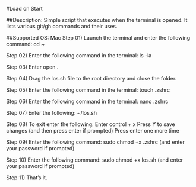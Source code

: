 #Load on Start

##Description:
Simple script that executes when the terminal is opened. It lists various git/gh commands and their uses.

##Supported OS: Mac
Step 01) Launch the terminal and enter the following command: cd ~

Step 02) Enter the following command in the terminal: ls -la

Step 03) Enter open .

Step 04) Drag the los.sh file to the root directory and close the folder.

Step 05) Enter the following command in the terminal: touch .zshrc

Step 06) Enter the following command in the terminal: nano .zshrc

Step 07) Enter the following: ~/los.sh

Step 08) To exit enter the following:
Enter control + x
Press Y to save changes (and then press enter if prompted)
Press enter one more time

Step 09) Enter the following command: sudo chmod +x .zshrc (and enter your password if prompted)

Step 10) Enter the following command: sudo chmod +x los.sh (and enter your password if prompted)

Step 11) That’s it.

